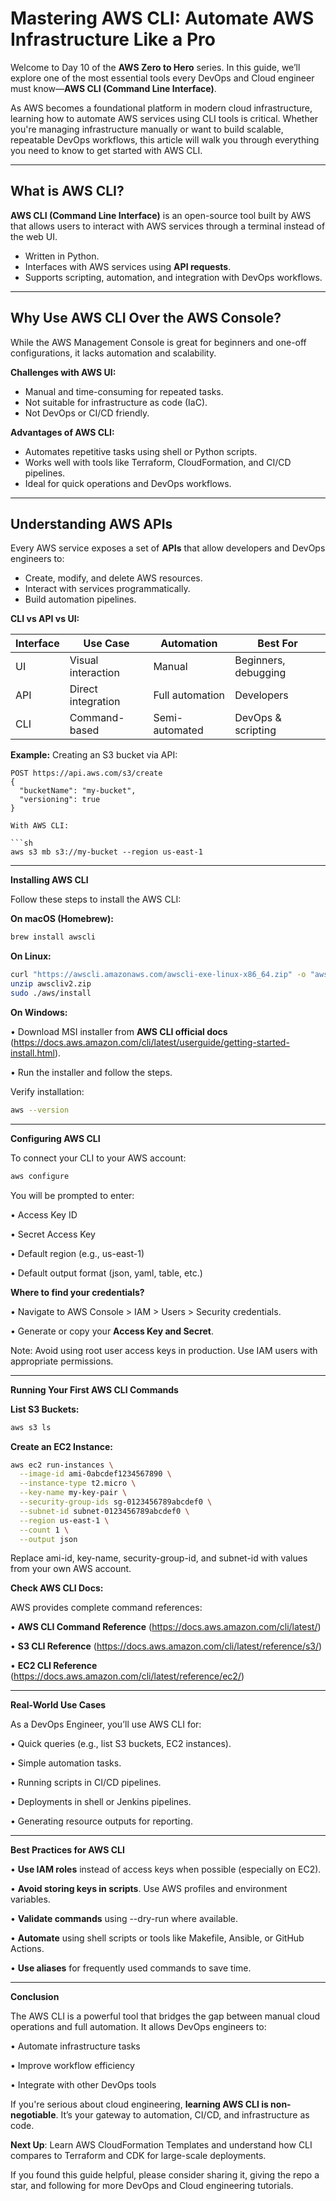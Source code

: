 # Mastering AWS CLI: Automate AWS Infrastructure Like a Pro

Welcome to Day 10 of the **AWS Zero to Hero** series. In this guide, we’ll explore one of the most essential tools every DevOps and Cloud engineer must know—**AWS CLI (Command Line Interface)**.

As AWS becomes a foundational platform in modern cloud infrastructure, learning how to automate AWS services using CLI tools is critical. Whether you're managing infrastructure manually or want to build scalable, repeatable DevOps workflows, this article will walk you through everything you need to know to get started with AWS CLI.

---

## What is AWS CLI?

**AWS CLI (Command Line Interface)** is an open-source tool built by AWS that allows users to interact with AWS services through a terminal instead of the web UI.

- Written in Python.
- Interfaces with AWS services using **API requests**.
- Supports scripting, automation, and integration with DevOps workflows.

---

## Why Use AWS CLI Over the AWS Console?

While the AWS Management Console is great for beginners and one-off configurations, it lacks automation and scalability.

**Challenges with AWS UI:**

- Manual and time-consuming for repeated tasks.
- Not suitable for infrastructure as code (IaC).
- Not DevOps or CI/CD friendly.

**Advantages of AWS CLI:**

- Automates repetitive tasks using shell or Python scripts.
- Works well with tools like Terraform, CloudFormation, and CI/CD pipelines.
- Ideal for quick operations and DevOps workflows.

---

## Understanding AWS APIs

Every AWS service exposes a set of **APIs** that allow developers and DevOps engineers to:

- Create, modify, and delete AWS resources.
- Interact with services programmatically.
- Build automation pipelines.

**CLI vs API vs UI:**

| Interface | Use Case | Automation | Best For |
|----------|----------|------------|----------|
| UI | Visual interaction | Manual | Beginners, debugging |
| API | Direct integration | Full automation | Developers |
| CLI | Command-based | Semi-automated | DevOps & scripting |

**Example:**
Creating an S3 bucket via API:

```http
POST https://api.aws.com/s3/create
{
  "bucketName": "my-bucket",
  "versioning": true
}

With AWS CLI:

```sh
aws s3 mb s3://my-bucket --region us-east-1
```

---

**Installing AWS CLI**

Follow these steps to install the AWS CLI:

**On macOS (Homebrew):**

```sh
brew install awscli
```

**On Linux:**

```sh
curl "https://awscli.amazonaws.com/awscli-exe-linux-x86_64.zip" -o "awscliv2.zip"
unzip awscliv2.zip
sudo ./aws/install
```

**On Windows:**

•	Download MSI installer from **AWS CLI official docs** (https://docs.aws.amazon.com/cli/latest/userguide/getting-started-install.html).

•	Run the installer and follow the steps.

Verify installation:

```sh
aws --version
```

---

**Configuring AWS CLI**

To connect your CLI to your AWS account:

```sh
aws configure
```

You will be prompted to enter:

•	Access Key ID

•	Secret Access Key

•	Default region (e.g., us-east-1)

•	Default output format (json, yaml, table, etc.)

**Where to find your credentials?**

•	Navigate to AWS Console > IAM > Users > Security credentials.

•	Generate or copy your **Access Key and Secret**.

Note: Avoid using root user access keys in production. Use IAM users with appropriate permissions.

---

**Running Your First AWS CLI Commands**

**List S3 Buckets:**

```sh
aws s3 ls
```

**Create an EC2 Instance:**

```sh
aws ec2 run-instances \
  --image-id ami-0abcdef1234567890 \
  --instance-type t2.micro \
  --key-name my-key-pair \
  --security-group-ids sg-0123456789abcdef0 \
  --subnet-id subnet-0123456789abcdef0 \
  --region us-east-1 \
  --count 1 \
  --output json
```

Replace ami-id, key-name, security-group-id, and subnet-id with values from your own AWS account.

**Check AWS CLI Docs:**

AWS provides complete command references:

•	**AWS CLI Command Reference** (https://docs.aws.amazon.com/cli/latest/)

•	**S3 CLI Reference** (https://docs.aws.amazon.com/cli/latest/reference/s3/)

•	**EC2 CLI Reference** (https://docs.aws.amazon.com/cli/latest/reference/ec2/)

---

**Real-World Use Cases**

As a DevOps Engineer, you’ll use AWS CLI for:

•	Quick queries (e.g., list S3 buckets, EC2 instances).

•	Simple automation tasks.

•	Running scripts in CI/CD pipelines.

•	Deployments in shell or Jenkins pipelines.

•	Generating resource outputs for reporting.

---

**Best Practices for AWS CLI**

•	**Use IAM roles** instead of access keys when possible (especially on EC2).

•	**Avoid storing keys in scripts**. Use AWS profiles and environment variables.

•	**Validate commands** using --dry-run where available.

•	**Automate** using shell scripts or tools like Makefile, Ansible, or GitHub Actions.

•	**Use aliases** for frequently used commands to save time.

---

**Conclusion**

The AWS CLI is a powerful tool that bridges the gap between manual cloud operations and full automation. It allows DevOps engineers to:

•	Automate infrastructure tasks

•	Improve workflow efficiency

•	Integrate with other DevOps tools

If you're serious about cloud engineering, **learning AWS CLI is non-negotiable**. It’s your gateway to automation, CI/CD, and infrastructure as code.

**Next Up**: Learn AWS CloudFormation Templates and understand how CLI compares to Terraform and CDK for large-scale deployments.

If you found this guide helpful, please consider sharing it, giving the repo a star, and following for more DevOps and Cloud engineering tutorials.

